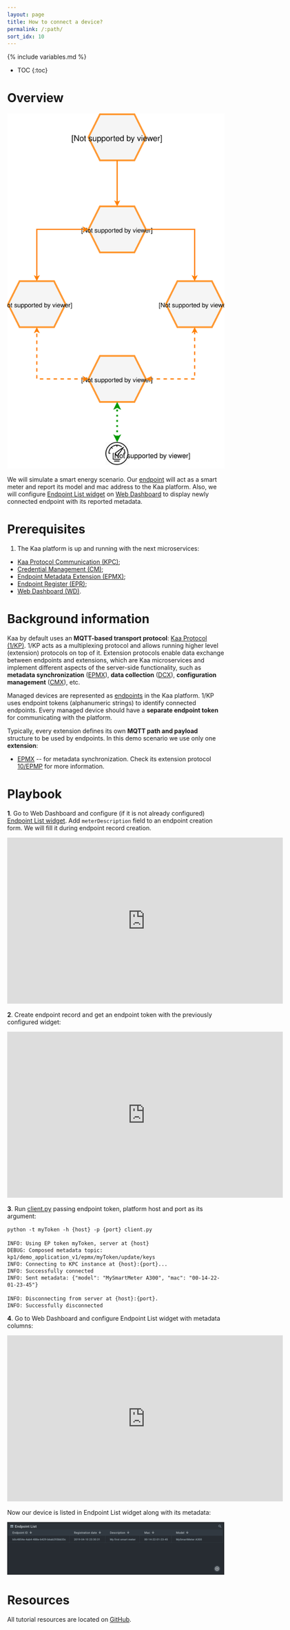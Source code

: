 ```yaml
---
layout: page
title: How to connect a device?
permalink: /:path/
sort_idx: 10
---
```


{% include variables.md %}

* TOC
{:toc}


# Overview

![Pods status](attach/img/architecture-overview.svg)

We will simulate a smart energy scenario. Our [endpoint](https://github.com/kaaproject/kaa-rfcs/blob/master/0001/README.md#language) 
will act as a smart meter and report its model and mac address to the Kaa platform.
Also, we will configure [Endpoint List widget]({{docs_url}}WD/docs/current/Widgets/Ep-list/) on [Web Dashboard]({{docs_url}}WD/docs/current/Overview/) to display newly connected endpoint with its reported metadata.


# Prerequisites

1. The Kaa platform is up and running with the next microservices:
* [Kaa Protocol Communication (KPC)]({{docs_url}}KPC/docs/current/Overview/);
* [Credential Management (CM)]({{docs_url}}CM/docs/current/Overview/);
* [Endpoint Metadata Extension (EPMX)]({{docs_url}}EPMX/docs/current/Overview/);
* [Endpoint Register (EPR)]({{docs_url}}EPR/docs/current/Overview/);
* [Web Dashboard (WD)]({{docs_url}}WD/docs/current/Overview/).


# Background information

Kaa by default uses an **MQTT-based transport protocol**: [Kaa Protocol (1/KP)](https://github.com/kaaproject/kaa-rfcs/blob/master/0001/README.md).
1/KP acts as a multiplexing protocol and allows running higher level (extension) protocols on top of it.
Extension protocols enable data exchange between endpoints and extensions, which are Kaa microservices and implement different aspects of the server-side functionality, 
such as **metadata synchronization** ([EPMX]({{docs_url}}EPMX/docs/current/Overview/)), **data collection** ([DCX]({{docs_url}}DCX/docs/current/Overview/)), **configuration management** ([CMX]({{docs_url}}CMX/docs/current/Overview/)), etc.

Managed devices are represented as [endpoints]({{docs_url}}DOC/docs/current/Kaa-concepts/#endpoints) in the Kaa platform.
1/KP uses endpoint tokens (alphanumeric strings) to identify connected endpoints.
Every managed device should have a **separate endpoint token** for communicating with the platform.

Typically, every extension defines its own **MQTT path and payload** structure to be used by endpoints.
In this demo scenario we use only one **extension**:
* [EPMX]({{docs_url}}EPMX/docs/current/Overview/) -- for metadata synchronization. Check its extension protocol [10/EPMP](https://github.com/kaaproject/kaa-rfcs/blob/master/0010/README.md) for more information.


# Playbook

**1**. Go to Web Dashboard and configure (if it is not already configured) [Endpoint List widget]({{docs_url}}WD/docs/current/Widgets/Ep-list/).
Add `meterDescription` field to an endpoint creation form. We will fill it during endpoint record creation.

<div align="center">
  <iframe width="640" height="385" src="https://www.youtube.com/embed/qMeLZa0emws" frameborder="0" 
    allow="accelerometer; autoplay; encrypted-media; gyroscope; picture-in-picture" allowfullscreen></iframe>
</div>

**2**. Create endpoint record and get an endpoint token with the previously configured widget:

<div align="center">
  <iframe width="640" height="385" src="https://www.youtube.com/embed/du7tBJY72xM" frameborder="0" 
    allow="accelerometer; autoplay; encrypted-media; gyroscope; picture-in-picture" allowfullscreen></iframe>
</div>

**3**. Run [client.py](https://github.com/kaaproject/tutorials/blob/master/doc/how-to-connect-device/attach/code/client.py) passing endpoint token, platform host and port as its argument:

```
python -t myToken -h {host} -p {port} client.py

INFO: Using EP token myToken, server at {host}
DEBUG: Composed metadata topic: kp1/demo_application_v1/epmx/myToken/update/keys
INFO: Connecting to KPC instance at {host}:{port}...
INFO: Successfully connected
INFO: Sent metadata: {"model": "MySmartMeter A300", "mac": "00-14-22-01-23-45"}

INFO: Disconnecting from server at {host}:{port}.
INFO: Successfully disconnected
```

**4**. Go to Web Dashboard and configure Endpoint List widget with metadata columns:

<div align="center">
  <iframe width="640" height="385" src="https://www.youtube.com/embed/ozMnDBzknHQ" frameborder="0" 
    allow="accelerometer; autoplay; encrypted-media; gyroscope; picture-in-picture" allowfullscreen></iframe>
</div>

Now our device is listed in Endpoint List widget along with its metadata:

![Endpoints list](attach/img/endpoint-list.png)

# Resources

All tutorial resources are located on [GitHub](https://github.com/kaaproject/tutorials/tree/master/doc/how-to-connect-device/attach/code).
